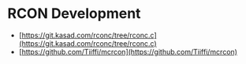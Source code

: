 # RCON Development

- [https://git.kasad.com/rconc/tree/rconc.c](https://git.kasad.com/rconc/tree/rconc.c)
- [https://github.com/Tiiffi/mcrcon](https://github.com/Tiiffi/mcrcon)
